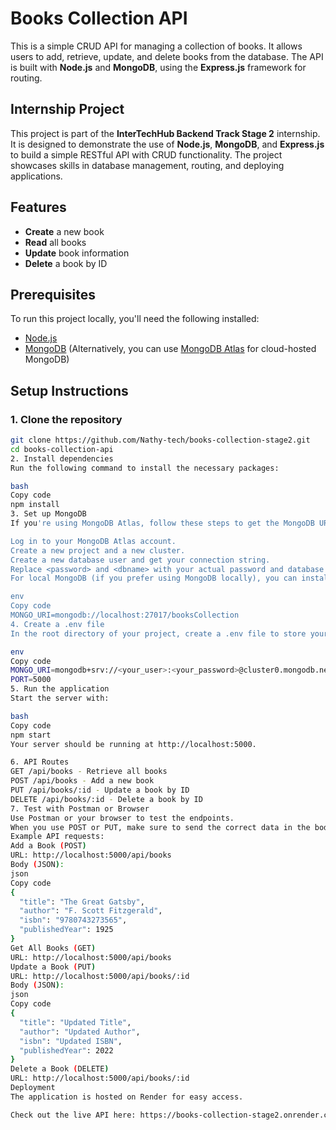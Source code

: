 # Books Collection API

This is a simple CRUD API for managing a collection of books. It allows users to add, retrieve, update, and delete books from the database. The API is built with **Node.js** and **MongoDB**, using the **Express.js** framework for routing.

## Internship Project

This project is part of the **InterTechHub Backend Track Stage 2** internship. It is designed to demonstrate the use of **Node.js**, **MongoDB**, and **Express.js** to build a simple RESTful API with CRUD functionality. The project showcases skills in database management, routing, and deploying applications.

## Features

- **Create** a new book
- **Read** all books
- **Update** book information
- **Delete** a book by ID

## Prerequisites

To run this project locally, you'll need the following installed:

- [Node.js](https://nodejs.org/)
- [MongoDB](https://www.mongodb.com/) (Alternatively, you can use [MongoDB Atlas](https://www.mongodb.com/cloud/atlas) for cloud-hosted MongoDB)

## Setup Instructions

### 1. Clone the repository

```bash
git clone https://github.com/Nathy-tech/books-collection-stage2.git
cd books-collection-api
2. Install dependencies
Run the following command to install the necessary packages:

bash
Copy code
npm install
3. Set up MongoDB
If you're using MongoDB Atlas, follow these steps to get the MongoDB URI:

Log in to your MongoDB Atlas account.
Create a new project and a new cluster.
Create a new database user and get your connection string.
Replace <password> and <dbname> with your actual password and database name.
For local MongoDB (if you prefer using MongoDB locally), you can install it on your system and replace the connection URI in the .env file as:

env
Copy code
MONGO_URI=mongodb://localhost:27017/booksCollection
4. Create a .env file
In the root directory of your project, create a .env file to store your environment variables. Here's an example .env file:

env
Copy code
MONGO_URI=mongodb+srv://<your_user>:<your_password>@cluster0.mongodb.net/<your_db_name>?retryWrites=true&w=majority
PORT=5000
5. Run the application
Start the server with:

bash
Copy code
npm start
Your server should be running at http://localhost:5000.

6. API Routes
GET /api/books - Retrieve all books
POST /api/books - Add a new book
PUT /api/books/:id - Update a book by ID
DELETE /api/books/:id - Delete a book by ID
7. Test with Postman or Browser
Use Postman or your browser to test the endpoints.
When you use POST or PUT, make sure to send the correct data in the body (in JSON format).
Example API requests:
Add a Book (POST)
URL: http://localhost:5000/api/books
Body (JSON):
json
Copy code
{
  "title": "The Great Gatsby",
  "author": "F. Scott Fitzgerald",
  "isbn": "9780743273565",
  "publishedYear": 1925
}
Get All Books (GET)
URL: http://localhost:5000/api/books
Update a Book (PUT)
URL: http://localhost:5000/api/books/:id
Body (JSON):
json
Copy code
{
  "title": "Updated Title",
  "author": "Updated Author",
  "isbn": "Updated ISBN",
  "publishedYear": 2022
}
Delete a Book (DELETE)
URL: http://localhost:5000/api/books/:id
Deployment
The application is hosted on Render for easy access.

Check out the live API here: https://books-collection-stage2.onrender.com/api/books
